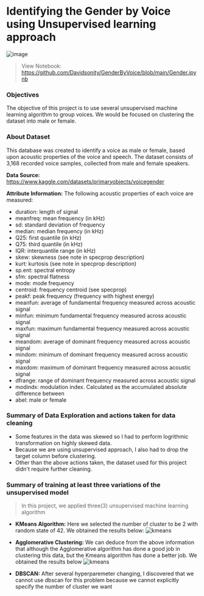 # **Identifying the Gender by Voice using Unsupervised learning approach**

![image](https://user-images.githubusercontent.com/96771321/188281821-76c88f8d-0cb4-4a8b-92b2-dcc5fb28ba13.png)

> View Notebook: https://github.com/Davidsonity/GenderByVoice/blob/main/Gender.ipynb

### **Objectives**
The objective of this project is to use several unsupervised machine learning algorithm to group voices. We would be focused on clustering the dataset into male or female.

### **About Dataset**
This database was created to identify a voice as male or female, based upon acoustic properties of the voice and speech. The dataset consists of 3,168 recorded voice samples, collected from male and female speakers.

**Data Source:** https://www.kaggle.com/datasets/primaryobjects/voicegender

**Attribute Information:**
The following acoustic properties of each voice are measured:
- duration: length of signal
- meanfreq: mean frequency (in kHz)
- sd: standard deviation of frequency
- median: median frequency (in kHz)
- Q25: first quantile (in kHz)
- Q75: third quantile (in kHz)
- IQR: interquantile range (in kHz)
- skew: skewness (see note in specprop description)
- kurt: kurtosis (see note in specprop description)
- sp.ent: spectral entropy
- sfm: spectral flatness
- mode: mode frequency
- centroid: frequency centroid (see specprop)
- peakf: peak frequency (frequency with highest energy)
- meanfun: average of fundamental frequency measured across acoustic signal
- minfun: minimum fundamental frequency measured across acoustic signal
- maxfun: maximum fundamental frequency measured across acoustic signal
- meandom: average of dominant frequency measured across acoustic signal
- mindom: minimum of dominant frequency measured across acoustic signal
- maxdom: maximum of dominant frequency measured across acoustic signal
- dfrange: range of dominant frequency measured across acoustic signal
- modindx: modulation index. Calculated as the accumulated absolute difference between
- abel: male or female

### **Summary of Data Exploration and actions taken for data cleaning**
- Some features in the data was skewed so I had to perform logrithmic transformation on highly skewed data.
- Because we are using unsupervised approach, I also had to drop the target column before clustering.
- Other than the above actions taken, the dataset used for this project didn't require further cleaning.

### **Summary of training at least three variations of the unsupervised model**
> In this project, we applied three(3) unsupervised machine learning algorithm
- **KMeans Algorithm:** Here we selected the number of cluster to be 2 with random state of 42. We obtained the results below:
![kmeans](https://user-images.githubusercontent.com/96771321/214647464-19c5acb2-9a6d-4406-a455-009c3c3a6253.png)


- **Agglomerative Clustering:** We can deduce from the above information that although the Agglomerative algorithm has done a good job in clustering this data, but the Kmeans algorithm has done a better job. We obtained the results below
![kmeans](https://user-images.githubusercontent.com/96771321/214647521-51172e53-fa92-4b64-945b-62b516d0f3c7.png)


- **DBSCAN:** After several hyperparemeter changing, I discovered that we cannot use dbscan for this problem because we cannot explicitly specify the number of cluster we want
